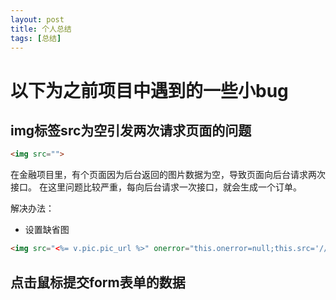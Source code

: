 ```yaml
---
layout: post
title: 个人总结
tags: [总结]
---
```

#  以下为之前项目中遇到的一些小bug

##  img标签src为空引发两次请求页面的问题

```html
<img src="">
```
在金融项目里，有个页面因为后台返回的图片数据为空，导致页面向后台请求两次接口。 在这里问题比较严重，每向后台请求一次接口，就会生成一个订单。

解决办法：
* 设置缺省图

```html
<img src="<%= v.pic.pic_url %>" onerror="this.onerror=null;this.src='//c4.xinstatic.com/che/20161109/1820/5822f87620d71845964.jpg';">
```

## 点击鼠标提交form表单的数据
